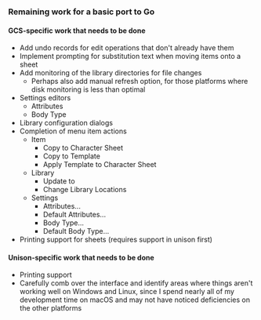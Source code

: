 ### Remaining work for a basic port to Go

#### GCS-specific work that needs to be done

- Add undo records for edit operations that don't already have them
- Implement prompting for substitution text when moving items onto a sheet
- Add monitoring of the library directories for file changes
  - Perhaps also add manual refresh option, for those platforms where disk monitoring is less than optimal
- Settings editors
  - Attributes
  - Body Type
- Library configuration dialogs
- Completion of menu item actions
  - Item
    - Copy to Character Sheet
    - Copy to Template
    - Apply Template to Character Sheet
  - Library
    - Update <library> to <version>
    - Change Library Locations
  - Settings
    - Attributes...
    - Default Attributes...
    - Body Type...
    - Default Body Type...
- Printing support for sheets (requires support in unison first)

#### Unison-specific work that needs to be done

- Printing support
- Carefully comb over the interface and identify areas where things aren't working well on Windows and Linux, since I
  spend nearly all of my development time on macOS and may not have noticed deficiencies on the other platforms
